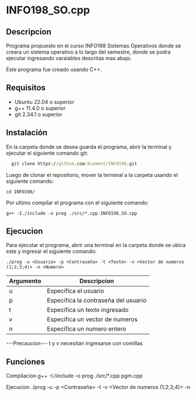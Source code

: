 # INFO198_SO.cpp

## Descripcion
Programa propuesto en el curso INFO198 Sistemas Operativos donde se creara un sistema operativo a lo largo del semestre, donde se podra ejecutar ingresando varaiables descritas mas abajo.

Este programa fue creado usando C++.

## Requisitos
* Ubuntu 22.04 o superior
* g++ 11.4.0 o superior
* git 2.34.1 o superior

## Instalación
En la carpeta donde se desea guarda el programa, abrir la terminal y ejecutar el siguiente comando git:

```cmd 
  git clone https://github.com/Acement/INFO198.git
```

Luego de clonar el repositorio, mover la terminal a la carpeta usando el siguiente comando:

```cd INFO198/```

Por ultimo compilar el programa con el siguiente comando:

```g++ -I./include -o prog ./src/*.cpp INFO198_SO.cpp```

## Ejecucion

Para ejecutar el programa, abrir una terminal en la carpeta donde se ubica este y ingresar el siguiente comando:

```./prog -u <Usuario> -p <Contraseña> -t <Texto> -v <Vector de numeros (1;2;3;4)> -n <Numero>```

| Argumento | Descripcion |
| -------- | ----------- |
| u | Especifica el usuario |
| p | Especifica la contraseña del usuario |
| t | Especifica un texto ingresado |
| v | Especifica un vector de numeros |
| n | Especifica un numero entero |

---Precaucion--- 
t y v necesitan ingresarse con comillas

## Funciones

Compilacion
g++ -I./include -o prog ./src/*.cpp pgm.cpp

Ejecucion
./prog -u <Usuario> -p <Contraseña> -t <Texto> -v <Vector de numeros (1;2;3;4)> -n <Numero>

